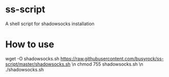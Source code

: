 # ss-script
A shell script for shadowsocks installation
# How to use
wget -O shadowsocks.sh https://raw.githubusercontent.com/busyrock/ss-script/master/shadowsocks.sh \n
chmod 755 shadowsocks.sh \n
./shadowsocks.sh
